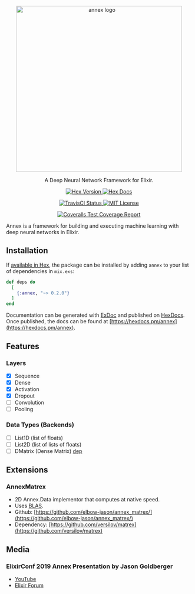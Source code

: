 <p align="center">
  <a href="https://github.com/elbow-jason/annex">
    <img alt="annex logo" src="https://raw.githubusercontent.com/elbow-jason/annex/master/assets/annex_x.png" width="450">
  </a>
</p>

<p align="center">
  A Deep Neural Network Framework for Elixir.
</p>

<p align="center">
  <a href="https://hex.pm/packages/annex">
    <img alt="Hex Version" src="https://img.shields.io/hexpm/v/annex.svg">
  </a>
  <a href="https://hexdocs.pm/annex">
    <img alt="Hex Docs" src="https://img.shields.io/badge/hex.pm-docs-green.svg?style=flat">
  </a>
</p>
<p align="center">
  <a href="https://travis-ci.com/elbow-jason/annex">
    <img alt="TravisCI Status" src="https://travis-ci.com/elbow-jason/annex.svg?branch=master">
  </a>

  <a href="https://opensource.org/licenses/MIT">
    <img alt="MIT License" src="https://img.shields.io/badge/License-MIT-blue.svg">
  </a>
</p>

<p align="center">
  <a href="https://coveralls.io/github/elbow-jason/annex?branch=master">
    <img alt="Coveralls Test Coverage Report" src="https://coveralls.io/repos/github/elbow-jason/annex/badge.svg?branch=master">
  </a>
</p>


Annex is a framework for building and executing machine learning with deep neural networks in Elixir.

## Installation

If [available in Hex](https://hex.pm/docs/publish), the package can be installed
by adding `annex` to your list of dependencies in `mix.exs`:

```elixir
def deps do
  [
    {:annex, "~> 0.2.0"}
  ]
end
```

Documentation can be generated with [ExDoc](https://github.com/elixir-lang/ex_doc)
and published on [HexDocs](https://hexdocs.pm). Once published, the docs can
be found at [https://hexdocs.pm/annex](https://hexdocs.pm/annex).

## Features

### Layers

  - [x] Sequence
  - [x] Dense
  - [x] Activation
  - [x] Dropout
  - [ ] Convolution
  - [ ] Pooling

### Data Types (Backends)

  - [ ] List1D (list of floats)
  - [ ] List2D (list of lists of floats)
  - [ ] DMatrix (Dense Matrix) [dep](https://github.com/Qqwy/elixir-tensor)

## Extensions

### AnnexMatrex

  - 2D Annex.Data implementor that computes at native speed.
  - Uses [BLAS](http://www.netlib.org/blas/).
  - Github: [https://github.com/elbow-jason/annex_matrex/](https://github.com/elbow-jason/annex_matrex/)
  - Dependency: [https://github.com/versilov/matrex](https://github.com/versilov/matrex)


## Media

### ElixirConf 2019 Annex Presentation by Jason Goldberger

  - [YouTube](https://www.youtube.com/watch?v=Np5nSEfKLeg)
  - [Elixir Forum](https://elixirforum.com/t/elixirconf-2019-annex-introducing-an-easy-to-use-composable-deep-learning-framework-in-elixir-jason-goldberger/25189)

